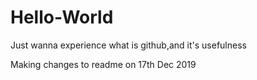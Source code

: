 # Hello-World

Just wanna experience what is github,and it's usefulness

Making changes to readme on 17th Dec 2019
